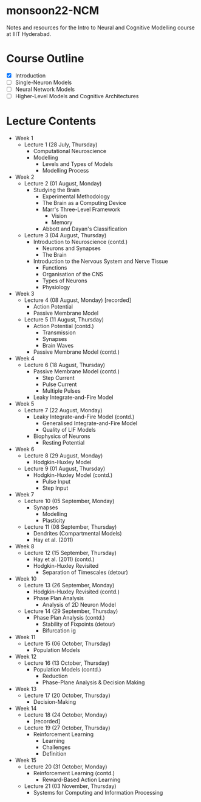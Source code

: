 # monsoon22-NCM
Notes and resources for the Intro to Neural and Cognitive Modelling course at IIIT Hyderabad.

# Course Outline
- [x] Introduction
- [ ] Single-Neuron Models
- [ ] Neural Network Models
- [ ] Higher-Level Models and Cognitive Architectures

# Lecture Contents
* Week 1
    * Lecture 1 (28 July, Thursday)
        * Computational Neuroscience
        * Modelling
            - Levels and Types of Models
            - Modelling Process
* Week 2
    * Lecture 2 (01 August, Monday)
        * Studying the Brain
            - Experimental Methodology
            - The Brain as a Computing Device
            - Marr's Three-Level Framework
                - Vision
                - Memory
            - Abbott and Dayan's Classification
    * Lecture 3 (04 August, Thursday)
        * Introduction to Neuroscience (contd.)
            - Neurons and Synapses
            - The Brain
        * Introduction to the Nervous System and Nerve Tissue
            - Functions
            - Organisation of the CNS
            - Types of Neurons
            - Physiology
* Week 3
    * Lecture 4 (08 August, Monday) [recorded]
        * Action Potential
        * Passive Membrane Model
    * Lecture 5 (11 August, Thursday)
        * Action Potential (contd.)
            - Transmission
            - Synapses
            - Brain Waves
        * Passive Membrane Model (contd.)
* Week 4
    * Lecture 6 (18 August, Thursday)
        * Passive Membrane Model (contd.)
            - Step Current
            - Pulse Current
            - Multiple Pulses
        * Leaky Integrate-and-Fire Model
* Week 5
    * Lecture 7 (22 August, Monday)
        * Leaky Integrate-and-Fire Model (contd.)
            - Generalised Integrate-and-Fire Model
            - Quality of LIF Models
        * Biophysics of Neurons
            - Resting Potential
* Week 6
    * Lecture 8 (29 August, Monday)
        * Hodgkin-Huxley Model
    * Lecture 9 (01 August, Thursday)
        * Hodgkin-Huxley Model (contd.)
            - Pulse Input
            - Step Input
* Week 7
    * Lecture 10 (05 September, Monday)
        * Synapses
            - Modelling
            - Plasticity
    * Lecture 11 (08 September, Thursday)
        * Dendrites (Compartmental Models)
        * Hay et al. (2011)
* Week 8
    * Lecture 12 (15 September, Thursday)
        * Hay et al. (2011) (contd.)
	    * Hodgkin-Huxley Revisited
	        - Separation of Timescales (detour)
* Week 10
    * Lecture 13 (26 September, Monday)
	    * Hodgkin-Huxley Revisited (contd.)
        * Phase Plan Analysis
            - Analysis of 2D Neuron Model
    * Lecture 14 (29 September, Thursday)
        * Phase Plan Analysis (contd.)
            - Stability of Fixpoints (detour)
            - Bifurcation ig
* Week 11
    * Lecture 15 (06 October, Thursday)
        * Population Models
* Week 12
    * Lecture 16 (13 October, Thursday)
        * Population Models (contd.)
            * Reduction
            * Phase-Plane Analysis & Decision Making
* Week 13
    * Lecture 17 (20 October, Thursday)
        * Decision-Making
* Week 14
    * Lecture 18 (24 October, Monday)
        * [recorded]
    * Lecture 19 (27 October, Thursday)
        * Reinforcement Learning
            * Learning
            * Challenges
            * Definition
* Week 15
    * Lecture 20 (31 October, Monday)
        * Reinforcement Learning (contd.)
            * Reward-Based Action Learning
    * Lecture 21 (03 November, Thursday)
        * Systems for Computing and Information Processing